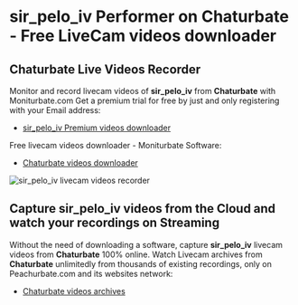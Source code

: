# sir_pelo_iv Performer on Chaturbate - Free LiveCam videos downloader

## Chaturbate Live Videos Recorder

Monitor and record livecam videos of **sir_pelo_iv** from **Chaturbate** with Moniturbate.com
Get a premium trial for free by just and only registering with your Email address:
* [sir_pelo_iv Premium videos downloader](https://moniturbate.com/request-demo-licence-key.html)

Free livecam videos downloader - Moniturbate Software:
* [Chaturbate videos downloader](https://moniturbate.com/moniturbate-download-software.html)

![sir_pelo_iv livecam videos recorder](https://peachurnet.com/templates/moniturbate-software.png)


## Capture sir_pelo_iv videos from the Cloud and watch your recordings on Streaming

Without the need of downloading a software, capture **sir_pelo_iv** livecam videos from **Chaturbate** 100% online.
Watch Livecam archives from **Chaturbate** unlimitedly from thousands of existing recordings, only on Peachurbate.com and its websites network:
* [Chaturbate videos archives](https://peachurnet.com/)